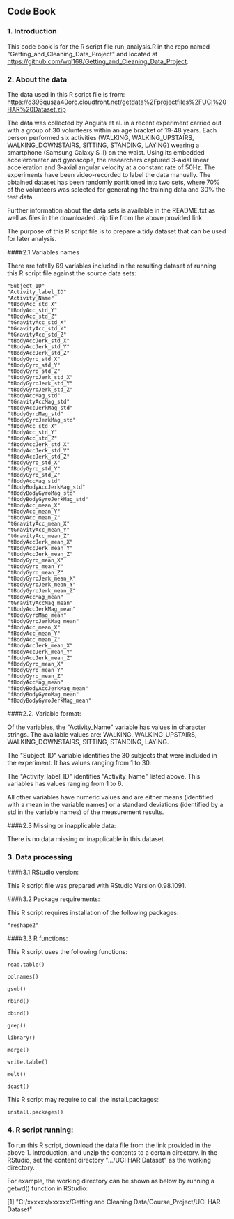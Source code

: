 ## Code Book




### 1. Introduction

This code book is for the R script file run_analysis.R in the repo named "Getting_and_Cleaning_Data_Project" and located at https://github.com/wql168/Getting_and_Cleaning_Data_Project.




### 2. About the data

The data used in this R script file is from: https://d396qusza40orc.cloudfront.net/getdata%2Fprojectfiles%2FUCI%20HAR%20Dataset.zip 

The data was collected by Anguita et al. in a recent experiment carried out with a group of 30 volunteers within an age bracket of 19-48 years. Each person performed six activities (WALKING, WALKING_UPSTAIRS, WALKING_DOWNSTAIRS, SITTING, STANDING, LAYING) wearing a smartphone (Samsung Galaxy S II) on the waist. Using its embedded accelerometer and gyroscope, the researchers captured 3-axial linear acceleration and 3-axial angular velocity at a constant rate of 50Hz. The experiments have been video-recorded to label the data manually. The obtained dataset has been randomly partitioned into two sets, where 70% of the volunteers was selected for generating the training data and 30% the test data. 

Further information about the data sets is available in the README.txt as well as files in the downloaded .zip file from the above provided link.

The purpose of this R script file is to prepare a tidy dataset that can be used for later analysis. 


####2.1 Variables names

There are totally 69 variables included in the resulting dataset of running this R script file against the source data sets:

	"Subject_ID"                
	"Activity_label_ID"         
	"Activity_Name"             
	"tBodyAcc_std_X"           
	"tBodyAcc_std_Y"            
	"tBodyAcc_std_Z"            
	"tGravityAcc_std_X"         
	"tGravityAcc_std_Y"        
	"tGravityAcc_std_Z"         
	"tBodyAccJerk_std_X"        
	"tBodyAccJerk_std_Y"        
	"tBodyAccJerk_std_Z"       
	"tBodyGyro_std_X"           
	"tBodyGyro_std_Y"           
	"tBodyGyro_std_Z"           
	"tBodyGyroJerk_std_X"      
	"tBodyGyroJerk_std_Y"       
	"tBodyGyroJerk_std_Z"       
	"tBodyAccMag_std"           
	"tGravityAccMag_std"       
	"tBodyAccJerkMag_std"       
	"tBodyGyroMag_std"          
	"tBodyGyroJerkMag_std"      
	"fBodyAcc_std_X"           
	"fBodyAcc_std_Y"            
	"fBodyAcc_std_Z"            
	"fBodyAccJerk_std_X"        
	"fBodyAccJerk_std_Y"       
	"fBodyAccJerk_std_Z"        
	"fBodyGyro_std_X"           
	"fBodyGyro_std_Y"           
	"fBodyGyro_std_Z"          
	"fBodyAccMag_std"           
	"fBodyBodyAccJerkMag_std"   
	"fBodyBodyGyroMag_std"      
	"fBodyBodyGyroJerkMag_std" 
	"tBodyAcc_mean_X"           
	"tBodyAcc_mean_Y"           
	"tBodyAcc_mean_Z"           
	"tGravityAcc_mean_X"       
	"tGravityAcc_mean_Y"        
	"tGravityAcc_mean_Z"        
	"tBodyAccJerk_mean_X"       
	"tBodyAccJerk_mean_Y"      
	"tBodyAccJerk_mean_Z"      
	"tBodyGyro_mean_X"          
	"tBodyGyro_mean_Y"          
	"tBodyGyro_mean_Z"         
	"tBodyGyroJerk_mean_X"      
	"tBodyGyroJerk_mean_Y"      
	"tBodyGyroJerk_mean_Z"      
	"tBodyAccMag_mean"         
	"tGravityAccMag_mean"       
	"tBodyAccJerkMag_mean"      
	"tBodyGyroMag_mean"         
	"tBodyGyroJerkMag_mean"    
	"fBodyAcc_mean_X"           
	"fBodyAcc_mean_Y"           
	"fBodyAcc_mean_Z"           
	"fBodyAccJerk_mean_X"      
	"fBodyAccJerk_mean_Y"       
	"fBodyAccJerk_mean_Z"       
	"fBodyGyro_mean_X"          
	"fBodyGyro_mean_Y"         
	"fBodyGyro_mean_Z"          
	"fBodyAccMag_mean"          
	"fBodyBodyAccJerkMag_mean"  
	"fBodyBodyGyroMag_mean"    
	"fBodyBodyGyroJerkMag_mean"

	
####2.2. Variable format:

Of the variables, the "Activity_Name" variable has values in character strings. The available values are:  WALKING, WALKING_UPSTAIRS, WALKING_DOWNSTAIRS, SITTING, STANDING, LAYING.

The "Subject_ID" variable identifies the 30 subjects that were included in the experiment. It has values ranging from 1 to 30.

The "Activity_label_ID" identifies "Activity_Name" listed above. This variables has values ranging from 1 to 6.

All other variables have numeric values and are either means (identified with a mean in the variable names) or a standard deviations (identified by a std in the variable names) of the measurement results.


####2.3 Missing or inapplicable data:

There is no data missing or inapplicable in this dataset.




### 3. Data processing


####3.1 RStudio version:

This R script file was prepared with RStudio Version 0.98.1091.


####3.2 Package requirements:

This R script requires installation of the following packages: 

	"reshape2"

	
####3.3 R functions:

This R script uses the following functions:
 
	read.table()

	colnames()

	gsub()

	rbind()

	cbind()

	grep()

	library()

	merge()

	write.table()

	melt()

	dcast()

	
This R script may require to call the install.packages:

	install.packages()

	


### 4. R script running:

To run this R script, download the data file from the link provided in the above 1. Introduction, and unzip the contents to a certain directory. In the RStudio, set the content directory ".../UCI HAR Dataset" as the working directory.

For example, the working directory can be shown as below by running a getwd() function in RStudio:


[1] "C:/xxxxxx/xxxxxx/Getting and Cleaning Data/Course_Project/UCI HAR Dataset"















